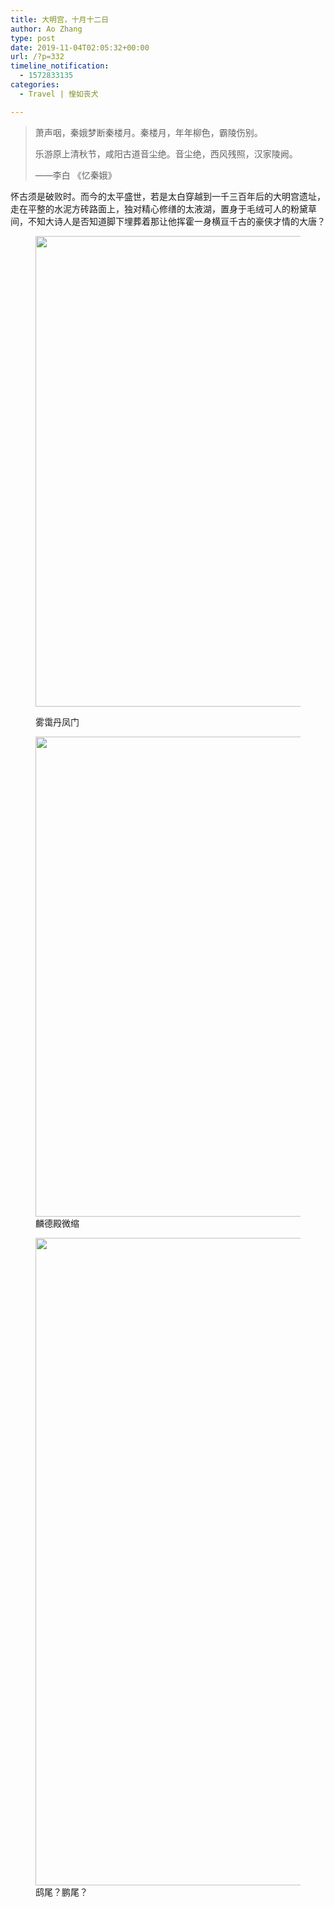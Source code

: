 ```yaml
---
title: 大明宫，十月十二日
author: Ao Zhang
type: post
date: 2019-11-04T02:05:32+00:00
url: /?p=332
timeline_notification:
  - 1572833135
categories:
  - Travel | 惶如丧犬

---
```

<blockquote class="wp-block-quote is-layout-flow wp-block-quote-is-layout-flow">
  <p>
    萧声咽，秦娥梦断秦楼月。秦楼月，年年柳色，霸陵伤别。
  </p>
  
  <p>
    乐游原上清秋节，咸阳古道音尘绝。音尘绝，西风残照，汉家陵阙。
  </p>
  
  <p>
    ——李白 《忆秦娥》
  </p>
</blockquote>

怀古须是破败时。而今的太平盛世，若是太白穿越到一千三百年后的大明宫遗址，走在平整的水泥方砖路面上，独对精心修缮的太液湖，置身于毛绒可人的粉黛草间，不知大诗人是否知道脚下埋葬着那让他挥霍一身横亘千古的豪侠才情的大唐？<figure class="wp-block-image size-large is-style-default">

<img loading="lazy" decoding="async" width="1048" height="753" src="http://wp.docker.localhost:8000/wp-content/uploads/2019/11/screen-shot-2019-11-03-at-5.59.48-pm-1.png?w=1024" alt="" class="wp-image-365" srcset="http://wp.docker.localhost:8000/wp-content/uploads/2019/11/screen-shot-2019-11-03-at-5.59.48-pm-1.png 1048w, http://wp.docker.localhost:8000/wp-content/uploads/2019/11/screen-shot-2019-11-03-at-5.59.48-pm-1-300x216.png 300w, http://wp.docker.localhost:8000/wp-content/uploads/2019/11/screen-shot-2019-11-03-at-5.59.48-pm-1-1024x736.png 1024w, http://wp.docker.localhost:8000/wp-content/uploads/2019/11/screen-shot-2019-11-03-at-5.59.48-pm-1-768x552.png 768w" sizes="auto, (max-width: 1048px) 100vw, 1048px" /> <figcaption>雾霭丹凤门</figcaption></figure> <figure class="wp-block-image size-large"><img loading="lazy" decoding="async" width="1026" height="768" src="http://wp.docker.localhost:8000/wp-content/uploads/2019/11/screen-shot-2019-11-03-at-6.01.02-pm-1.png?w=1024" class="wp-image-368" srcset="http://wp.docker.localhost:8000/wp-content/uploads/2019/11/screen-shot-2019-11-03-at-6.01.02-pm-1.png 1026w, http://wp.docker.localhost:8000/wp-content/uploads/2019/11/screen-shot-2019-11-03-at-6.01.02-pm-1-300x225.png 300w, http://wp.docker.localhost:8000/wp-content/uploads/2019/11/screen-shot-2019-11-03-at-6.01.02-pm-1-1024x767.png 1024w, http://wp.docker.localhost:8000/wp-content/uploads/2019/11/screen-shot-2019-11-03-at-6.01.02-pm-1-768x575.png 768w" sizes="auto, (max-width: 1026px) 100vw, 1026px" /><figcaption>麟德殿微缩</figcaption></figure> <figure class="wp-block-image size-large"><img loading="lazy" decoding="async" width="885" height="1036" src="http://wp.docker.localhost:8000/wp-content/uploads/2019/11/screen-shot-2019-11-03-at-5.59.25-pm-1.png?w=875" class="wp-image-366" srcset="http://wp.docker.localhost:8000/wp-content/uploads/2019/11/screen-shot-2019-11-03-at-5.59.25-pm-1.png 885w, http://wp.docker.localhost:8000/wp-content/uploads/2019/11/screen-shot-2019-11-03-at-5.59.25-pm-1-256x300.png 256w, http://wp.docker.localhost:8000/wp-content/uploads/2019/11/screen-shot-2019-11-03-at-5.59.25-pm-1-875x1024.png 875w, http://wp.docker.localhost:8000/wp-content/uploads/2019/11/screen-shot-2019-11-03-at-5.59.25-pm-1-768x899.png 768w" sizes="auto, (max-width: 885px) 100vw, 885px" /><figcaption>鸱尾？鹏尾？</figcaption></figure>